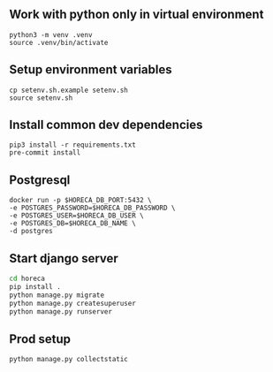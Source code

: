 ## Work with python only in virtual environment
```
python3 -m venv .venv
source .venv/bin/activate
```
## Setup environment variables
```
cp setenv.sh.example setenv.sh
source setenv.sh
```

## Install common dev dependencies
```
pip3 install -r requirements.txt
pre-commit install
```

## Postgresql
```
docker run -p $HORECA_DB_PORT:5432 \
-e POSTGRES_PASSWORD=$HORECA_DB_PASSWORD \
-e POSTGRES_USER=$HORECA_DB_USER \
-e POSTGRES_DB=$HORECA_DB_NAME \
-d postgres
```

## Start django server
```sh
cd horeca
pip install .
python manage.py migrate
python manage.py createsuperuser
python manage.py runserver 
```

## Prod setup
```sh
python manage.py collectstatic
```
